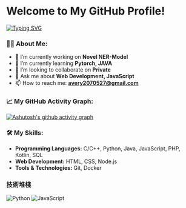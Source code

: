 # Welcome to My GitHub Profile!

[![Typing SVG](https://readme-typing-svg.herokuapp.com/?lines=Hi!+I+am+Avery;Welcome+to+my+github;Full+Stack+Developer;Open+Source+Contributor;Always+Learning+New+Things&center=true&width=500&height=50)](https://git.io/typing-svg)

### 👨‍💻 About Me:
- 🔭 I’m currently working on **Novel NER-Model**
- 🌱 I’m currently learning **Pytorch, JAVA**
- 👯 I’m looking to collaborate on **Private**
- 💬 Ask me about **Web Development, JavaScript**
- 📫 How to reach me: **avery2070527@gmail.com**

### 📈 My GitHub Activity Graph:
[![Ashutosh's github activity graph](https://github-readme-activity-graph.vercel.app/graph?username=avery30809&theme=dracula)](https://github.com/ashutosh00710/github-readme-activity-graph)

### 🛠️ My Skills:
- **Programming Languages:** C/C++, Python, Java, JavaScript, PHP, Kotlin, SQL
- **Web Development:** HTML, CSS, Node.js
- **Tools & Technologies:** Git, Docker
<!-- 
### 📫 Connect with me:
- [LinkedIn](https://www.linkedin.com/in/yourprofile/)
- [Twitter](https://twitter.com/yourhandle)
- [Portfolio](https://yourwebsite.com)
-->
### 技術堆棧
![Python](https://img.shields.io/badge/-Python-3776AB?style=flat-square&logo=python&logoColor=white)
![JavaScript](https://img.shields.io/badge/-JavaScript-F7DF1E?style=flat-square&logo=javascript&logoColor=black)
